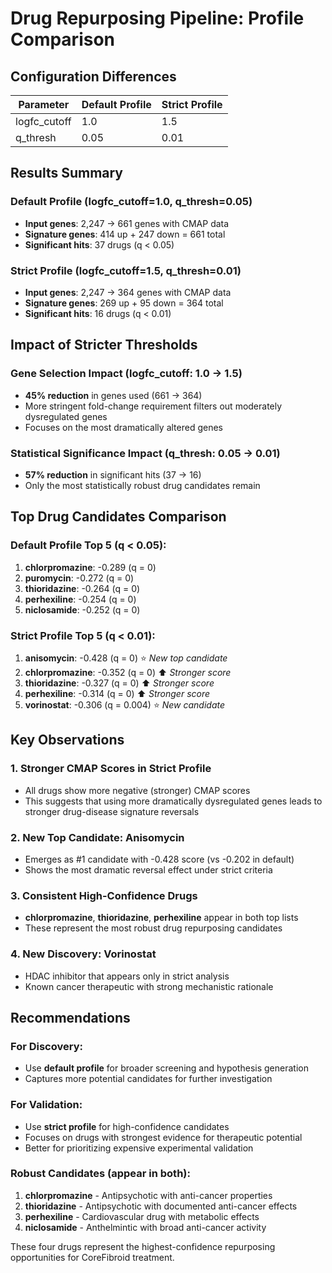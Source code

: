 # Drug Repurposing Pipeline: Profile Comparison

## Configuration Differences

| Parameter | Default Profile | Strict Profile |
|-----------|----------------|----------------|
| logfc_cutoff | 1.0 | 1.5 |
| q_thresh | 0.05 | 0.01 |

## Results Summary

### Default Profile (logfc_cutoff=1.0, q_thresh=0.05)
- **Input genes**: 2,247 → 661 genes with CMAP data
- **Signature genes**: 414 up + 247 down = 661 total
- **Significant hits**: 37 drugs (q < 0.05)

### Strict Profile (logfc_cutoff=1.5, q_thresh=0.01)
- **Input genes**: 2,247 → 364 genes with CMAP data
- **Signature genes**: 269 up + 95 down = 364 total
- **Significant hits**: 16 drugs (q < 0.01)

## Impact of Stricter Thresholds

### Gene Selection Impact (logfc_cutoff: 1.0 → 1.5)
- **45% reduction** in genes used (661 → 364)
- More stringent fold-change requirement filters out moderately dysregulated genes
- Focuses on the most dramatically altered genes

### Statistical Significance Impact (q_thresh: 0.05 → 0.01)
- **57% reduction** in significant hits (37 → 16)
- Only the most statistically robust drug candidates remain

## Top Drug Candidates Comparison

### Default Profile Top 5 (q < 0.05):
1. **chlorpromazine**: -0.289 (q = 0)
2. **puromycin**: -0.272 (q = 0)
3. **thioridazine**: -0.264 (q = 0)
4. **perhexiline**: -0.254 (q = 0)
5. **niclosamide**: -0.252 (q = 0)

### Strict Profile Top 5 (q < 0.01):
1. **anisomycin**: -0.428 (q = 0) ⭐ *New top candidate*
2. **chlorpromazine**: -0.352 (q = 0) ⬆️ *Stronger score*
3. **thioridazine**: -0.327 (q = 0) ⬆️ *Stronger score*
4. **perhexiline**: -0.314 (q = 0) ⬆️ *Stronger score*
5. **vorinostat**: -0.306 (q = 0.004) ⭐ *New candidate*

## Key Observations

### 1. **Stronger CMAP Scores in Strict Profile**
- All drugs show more negative (stronger) CMAP scores
- This suggests that using more dramatically dysregulated genes leads to stronger drug-disease signature reversals

### 2. **New Top Candidate: Anisomycin**
- Emerges as #1 candidate with -0.428 score (vs -0.202 in default)
- Shows the most dramatic reversal effect under strict criteria

### 3. **Consistent High-Confidence Drugs**
- **chlorpromazine**, **thioridazine**, **perhexiline** appear in both top lists
- These represent the most robust drug repurposing candidates

### 4. **New Discovery: Vorinostat**
- HDAC inhibitor that appears only in strict analysis
- Known cancer therapeutic with strong mechanistic rationale

## Recommendations

### For Discovery:
- Use **default profile** for broader screening and hypothesis generation
- Captures more potential candidates for further investigation

### For Validation:
- Use **strict profile** for high-confidence candidates
- Focuses on drugs with strongest evidence for therapeutic potential
- Better for prioritizing expensive experimental validation

### Robust Candidates (appear in both):
1. **chlorpromazine** - Antipsychotic with anti-cancer properties
2. **thioridazine** - Antipsychotic with documented anti-cancer effects  
3. **perhexiline** - Cardiovascular drug with metabolic effects
4. **niclosamide** - Anthelmintic with broad anti-cancer activity

These four drugs represent the highest-confidence repurposing opportunities for CoreFibroid treatment.
